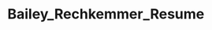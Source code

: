 # Bailey_Rechkemmer_Resume
<!-- i started with making a html sheet for each of my page link.

affter that i creatted a sytle.css file and conected it to each of the html files <head> tag -->

<!-- from their i made a basic boiler plate for all the html sheets as well as went to https://getbootstrap.com/ in order to get the jquery script to make my coade work -->

<!-- i then made a app.js file and went through and conected it to all the html files and then put the scripts in the proper places. after that i added a div and called it the nav bar and conected each link in the nav bar to the proper html pages and alowwing you to just click inbetween them.-->

<!--  -->